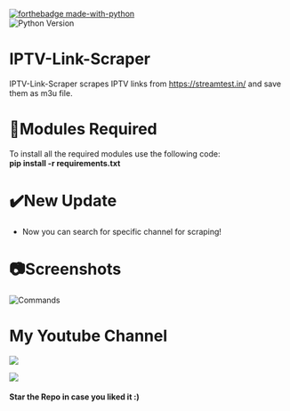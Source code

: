 [![forthebadge made-with-python](http://ForTheBadge.com/images/badges/made-with-python.svg)](https://www.python.org/)<br/>
![Python Version](https://img.shields.io/badge/Version%20Supported-Python%203.x-blue)
# IPTV-Link-Scraper
IPTV-Link-Scraper scrapes IPTV links from https://streamtest.in/ and save them as m3u file.

# 📎Modules Required
To install all the required modules use the following code:
<br/>
<b>pip install -r requirements.txt</b>

# ✔️New Update
* Now you can search for specific channel for scraping!

# 📷Screenshots
![Commands](https://user-images.githubusercontent.com/68910039/94121617-65d5f100-fe06-11ea-9c3e-5f3add2e20c9.png)

# My Youtube Channel
[![](https://img.shields.io/badge/Subscribe-red?style=for-the-badge&logo=YouTube)](https://www.youtube.com/channel/UCVGasc5jr45eZUpZNHvbtWQ)

[![](https://img.shields.io/youtube/channel/subscribers/UCVGasc5jr45eZUpZNHvbtWQ?style=social)](https://www.youtube.com/channel/UCVGasc5jr45eZUpZNHvbtWQ)

#### Star the Repo in case you liked it :)
